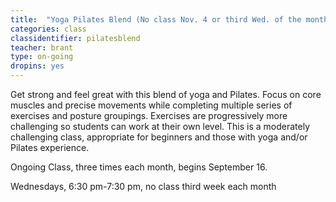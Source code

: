```yaml
---
title:  "Yoga Pilates Blend (No class Nov. 4 or third Wed. of the month)"
categories: class
classidentifier: pilatesblend
teacher: brant
type: on-going
dropins: yes
---
```

Get strong and feel great with this blend of yoga and Pilates. Focus on core muscles and precise movements while completing multiple series of exercises and posture groupings. Exercises are progressively more challenging so students can work at their own level. This is a moderately challenging class, appropriate for beginners and those with yoga and/or Pilates experience.

Ongoing Class, three times each month, begins September 16.

Wednesdays, 6:30 pm-7:30 pm, no class third week each month
